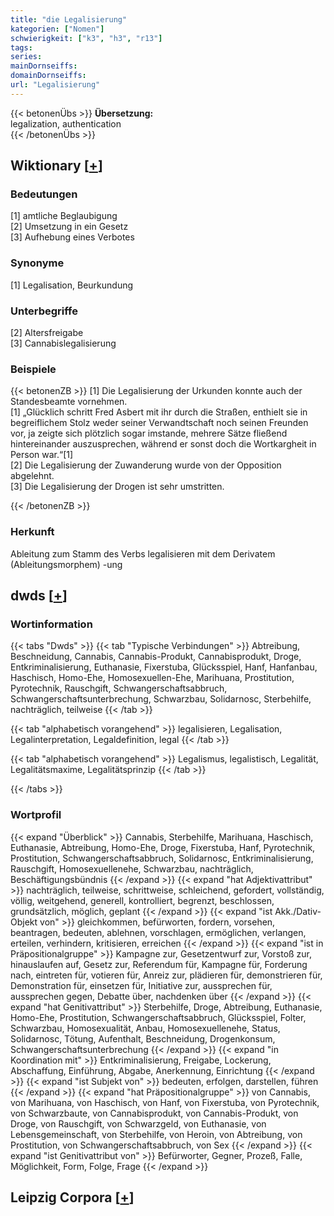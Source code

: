 ```yaml
---
title: "die Legalisierung"
kategorien: ["Nomen"]
schwierigkeit: ["k3", "h3", "r13"]
tags:
series:
mainDornseiffs:
domainDornseiffs:
url: "Legalisierung"
---
```


{{< betonenÜbs >}}
**Übersetzung:**  
legalization, authentication  
{{< /betonenÜbs >}}

## Wiktionary [[+](https://de.wiktionary.org/wiki/Legalisierung)]

### Bedeutungen
[1] amtliche Beglaubigung  
[2] Umsetzung in ein Gesetz  
[3] Aufhebung eines Verbotes  

### Synonyme
[1] Legalisation, Beurkundung  

### Unterbegriffe
[2] Altersfreigabe  
[3] Cannabislegalisierung  

### Beispiele
{{< betonenZB >}}
[1] Die Legalisierung der Urkunden konnte auch der Standesbeamte vornehmen.  
[1] „Glücklich schritt Fred Asbert mit ihr durch die Straßen, enthielt sie in begreiflichem Stolz weder seiner Verwandtschaft noch seinen Freunden vor, ja zeigte sich plötzlich sogar imstande, mehrere Sätze fließend hintereinander auszusprechen, während er sonst doch die Wortkargheit in Person war.“[1]  
[2] Die Legalisierung der Zuwanderung wurde von der Opposition abgelehnt.  
[3] Die Legalisierung der Drogen ist sehr umstritten.  

{{< /betonenZB >}}
### Herkunft
Ableitung zum Stamm des Verbs legalisieren mit dem Derivatem (Ableitungsmorphem) -ung  



## dwds [[+](https://www.dwds.de/wb/Legalisierung)]

### Wortinformation
{{< tabs "Dwds" >}}
{{< tab "Typische Verbindungen" >}}
Abtreibung, Beschneidung, Cannabis, Cannabis-Produkt, Cannabisprodukt, Droge, Entkriminalisierung, Euthanasie, Fixerstuba, Glücksspiel, Hanf, Hanfanbau, Haschisch, Homo-Ehe, Homosexuellen-Ehe, Marihuana, Prostitution, Pyrotechnik, Rauschgift, Schwangerschaftsabbruch, Schwangerschaftsunterbrechung, Schwarzbau, Solidarnosc, Sterbehilfe, nachträglich, teilweise
{{< /tab >}}

{{< tab "alphabetisch vorangehend" >}}
legalisieren, Legalisation, Legalinterpretation, Legaldefinition, legal
{{< /tab >}}

{{< tab "alphabetisch vorangehend" >}}
Legalismus, legalistisch, Legalität, Legalitätsmaxime, Legalitätsprinzip
{{< /tab >}}

{{< /tabs >}}

### Wortprofil
{{< expand "Überblick" >}} Cannabis, Sterbehilfe, Marihuana, Haschisch, Euthanasie, Abtreibung, Homo-Ehe, Droge, Fixerstuba, Hanf, Pyrotechnik, Prostitution, Schwangerschaftsabbruch, Solidarnosc, Entkriminalisierung, Rauschgift, Homosexuellenehe, Schwarzbau, nachträglich, Beschäftigungsbündnis {{< /expand >}}
{{< expand "hat Adjektivattribut" >}} nachträglich, teilweise, schrittweise, schleichend, gefordert, vollständig, völlig, weitgehend, generell, kontrolliert, begrenzt, beschlossen, grundsätzlich, möglich, geplant {{< /expand >}}
{{< expand "ist Akk./Dativ-Objekt von" >}} gleichkommen, befürworten, fordern, vorsehen, beantragen, bedeuten, ablehnen, vorschlagen, ermöglichen, verlangen, erteilen, verhindern, kritisieren, erreichen {{< /expand >}}
{{< expand "ist in Präpositionalgruppe" >}} Kampagne zur, Gesetzentwurf zur, Vorstoß zur, hinauslaufen auf, Gesetz zur, Referendum für, Kampagne für, Forderung nach, eintreten für, votieren für, Anreiz zur, plädieren für, demonstrieren für, Demonstration für, einsetzen für, Initiative zur, aussprechen für, aussprechen gegen, Debatte über, nachdenken über {{< /expand >}}
{{< expand "hat Genitivattribut" >}} Sterbehilfe, Droge, Abtreibung, Euthanasie, Homo-Ehe, Prostitution, Schwangerschaftsabbruch, Glücksspiel, Folter, Schwarzbau, Homosexualität, Anbau, Homosexuellenehe, Status, Solidarnosc, Tötung, Aufenthalt, Beschneidung, Drogenkonsum, Schwangerschaftsunterbrechung {{< /expand >}}
{{< expand "in Koordination mit" >}} Entkriminalisierung, Freigabe, Lockerung, Abschaffung, Einführung, Abgabe, Anerkennung, Einrichtung {{< /expand >}}
{{< expand "ist Subjekt von" >}} bedeuten, erfolgen, darstellen, führen {{< /expand >}}
{{< expand "hat Präpositionalgruppe" >}} von Cannabis, von Marihuana, von Haschisch, von Hanf, von Fixerstuba, von Pyrotechnik, von Schwarzbaute, von Cannabisprodukt, von Cannabis-Produkt, von Droge, von Rauschgift, von Schwarzgeld, von Euthanasie, von Lebensgemeinschaft, von Sterbehilfe, von Heroin, von Abtreibung, von Prostitution, von Schwangerschaftsabbruch, von Sex {{< /expand >}}
{{< expand "ist Genitivattribut von" >}} Befürworter, Gegner, Prozeß, Falle, Möglichkeit, Form, Folge, Frage {{< /expand >}}

## Leipzig Corpora [[+](https://corpora.uni-leipzig.de/en/res?word=Legalisierung&corpusId=deu_newscrawl-public_2018)]

